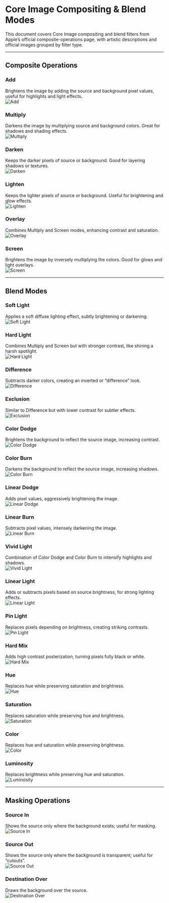 # Core Image Compositing & Blend Modes

This document covers Core Image compositing and blend filters from Apple’s official composite-operations page, with artistic descriptions and official images grouped by filter type.

---

## Composite Operations

### Add  
Brightens the image by adding the source and background pixel values, useful for highlights and light effects.  
![Add](https://docs-assets.developer.apple.com/published/850255fdcb98366a0fe7ffc82ce931b1/media-3546408%402x.png)

### Multiply  
Darkens the image by multiplying source and background colors. Great for shadows and shading effects.  
![Multiply](https://docs-assets.developer.apple.com/published/53f73125ebba05a4dbd91a7bbd735e2d/media-3546403%402x.png)

### Darken  
Keeps the darker pixels of source or background. Good for layering shadows or textures.  
![Darken](https://docs-assets.developer.apple.com/published/26d75f0a4bd011875c3889ea932f478f/media-3546416%402x.png)

### Lighten  
Keeps the lighter pixels of source or background. Useful for brightening and glow effects.  
![Lighten](https://docs-assets.developer.apple.com/published/d5b0a6807e69a0e688169bf4d166626b/media-3546398%402x.png)

### Overlay  
Combines Multiply and Screen modes, enhancing contrast and saturation.  
![Overlay](https://docs-assets.developer.apple.com/published/6a33f91bf21f21594a4a1d2ba71b1c59/media-3546406%402x.png)

### Screen  
Brightens the image by inversely multiplying the colors. Good for glows and light overlays.  
![Screen](https://docs-assets.developer.apple.com/published/9836f664fed2bf605a485e81428868e7/media-3546401%402x.png)

---

## Blend Modes

### Soft Light  
Applies a soft diffuse lighting effect, subtly brightening or darkening.  
![Soft Light](https://docs-assets.developer.apple.com/published/463156a516dd903c1f014180b13fccb6/media-3546420%402x.png)

### Hard Light  
Combines Multiply and Screen but with stronger contrast, like shining a harsh spotlight.  
![Hard Light](https://docs-assets.developer.apple.com/published/1d03a04d72c25b3351f013a7a656eacb/media-3546419%402x.png)

### Difference  
Subtracts darker colors, creating an inverted or “difference” look.  
![Difference](https://docs-assets.developer.apple.com/published/b8ad8666e41c9d807777fb0511420cc7/media-3546397%402x.png)

### Exclusion  
Similar to Difference but with lower contrast for subtler effects.  
![Exclusion](https://docs-assets.developer.apple.com/published/bcf39409de803bac298bd54e302a84a5/media-3546411%402x.png)

### Color Dodge  
Brightens the background to reflect the source image, increasing contrast.  
![Color Dodge](https://docs-assets.developer.apple.com/published/575af3aae41202604fe04d23b82e50f7/media-3546418%402x.png)

### Color Burn  
Darkens the background to reflect the source image, increasing shadows.  
![Color Burn](https://docs-assets.developer.apple.com/published/f5fddad6ca54b508c4fba656d099fdab/media-3546399%402x.png)

### Linear Dodge  
Adds pixel values, aggressively brightening the image.  
![Linear Dodge](https://docs-assets.developer.apple.com/published/01f2927766f0f3e12cfe1ac43f975f39/media-3546415%402x.png)

### Linear Burn  
Subtracts pixel values, intensely darkening the image.  
![Linear Burn](https://docs-assets.developer.apple.com/published/904c7771377899996781ec8ee9425ca8/media-3546415%402x.png)

### Vivid Light  
Combination of Color Dodge and Color Burn to intensify highlights and shadows.  
![Vivid Light](https://docs-assets.developer.apple.com/published/7a399b3bb44e1bdda387b6c2966a1d99/media-4407307%402x.png)

### Linear Light  
Adds or subtracts pixels based on source brightness, for strong lighting effects.  
![Linear Light](https://docs-assets.developer.apple.com/published/6bdf22ab09bde8745f14009343bb0238/media-4407310%402x.png)

### Pin Light  
Replaces pixels depending on brightness, creating striking contrasts.  
![Pin Light](https://docs-assets.developer.apple.com/published/84129d656aef8aa793587971b553870b/media-3546414%402x.png)

### Hard Mix  
Adds high contrast posterization, turning pixels fully black or white.  
![Hard Mix](https://docs-assets.developer.apple.com/published/37e7215ef3d5a3aa98d8e3999b2656e1/media-3546415%402x.png)

### Hue  
Replaces hue while preserving saturation and brightness.  
![Hue](https://docs-assets.developer.apple.com/published/b6e2d1cf8904120975dd33de34b1d861/media-3546412%402x.png)

### Saturation  
Replaces saturation while preserving hue and brightness.  
![Saturation](https://docs-assets.developer.apple.com/published/714ca45e3700dec0fffcad8ad45cbd39/media-3546404%402x.png)

### Color  
Replaces hue and saturation while preserving brightness.  
![Color](https://docs-assets.developer.apple.com/published/c6d84a8ac4674865d4fede908c976df0/media-3546407%402x.png)

### Luminosity  
Replaces brightness while preserving hue and saturation.  
![Luminosity](https://docs-assets.developer.apple.com/published/d24866f4a3636c88648d2039524eb63b/media-3546410%402x.png)

---

## Masking Operations

### Source In  
Shows the source only where the background exists; useful for masking.  
![Source In](https://docs-assets.developer.apple.com/published/fc624344d8a68faaa285115603f73c27/media-3546393%402x.png)

### Source Out  
Shows the source only where the background is transparent; useful for “cutouts”.  
![Source Out](https://docs-assets.developer.apple.com/published/12eca8bb9047a812577f7e7e45a56f6b/media-3546394%402x.png)

### Destination Over  
Draws the background over the source.  
![Destination Over](https://docs-assets.developer.apple.com/published/f3e2e3e38d52f3f810dbd3bc2184a9d4/media-3546419%402x.png)
